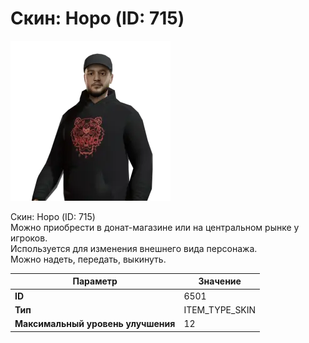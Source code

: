 # Скин: Норо (ID: 715)

![Item Image](../img/6501.webp?raw=true)

Скин: Норо (ID: 715)<br>Можно приобрести в донат-магазине или на центральном рынке у игроков.<br>Используется для изменения внешнего вида персонажа. <br>Можно надеть, передать, выкинуть.


| Параметр | Значение |
|----------|----------|
| **ID** | 6501 |
| **Тип** | ITEM_TYPE_SKIN |
| **Максимальный уровень улучшения** | 12 |

